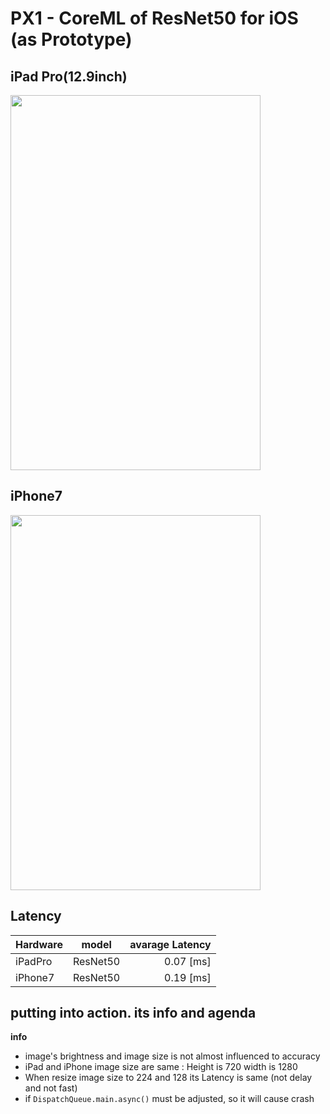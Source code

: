 # PX1 - CoreML of ResNet50 for iOS (as Prototype)


## iPad Pro(12.9inch)

<img src="https://user-images.githubusercontent.com/48679574/195619737-44254250-53e2-4456-a935-a18ab4ffe1c9.gif" width="400" height="600"/>


## iPhone7

<img src="https://user-images.githubusercontent.com/48679574/195618598-8226c424-1512-4942-a81b-009193789a9d.gif" width="400" height="600"/>


## Latency
| Hardware | model | avarage Latency |
| :---         |     :---:      |        ---: |
| iPadPro| ResNet50| 0.07 [ms]|
| iPhone7 | ResNet50| 0.19 [ms]|

## putting into action. its info and agenda
<b>info</b>
- image's brightness and image size is not almost influenced to accuracy 
- iPad and iPhone image size are same : Height is 720 width is 1280
- When resize image size to 224 and 128 its Latency is same (not delay and not fast)
- if <code>DispatchQueue.main.async()</code> must be adjusted, so it will cause crash
